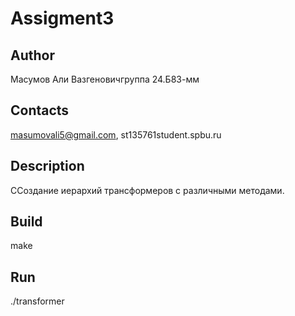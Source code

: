 # Assigment3
## Author
Масумов Али Вазгеновичгруппа 24.Б83-мм
## Contacts
masumovali5@gmail.com, st135761student.spbu.ru
## Description
ССоздание иерархий трансформеров с различными методами.
## Build
make
## Run
./transformer